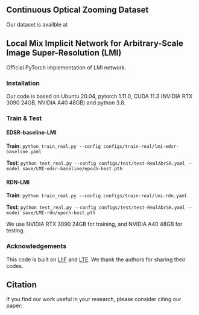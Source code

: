 ## Continuous Optical Zooming Dataset

Our dataset is availble at 

## Local Mix Implicit Network for Arbitrary-Scale Image Super-Resolution (LMI)

Official PyTorch implementation of LMI network.

### Installation

Our code is based on Ubuntu 20.04, pytorch 1.11.0, CUDA 11.3 (NVIDIA RTX 3090 24GB, NVIDIA A40 48GB) and python 3.8.

### Train & Test

#### **EDSR-baseline-LMI**

**Train**: `python train_real.py --config configs/train-real/lmi-edsr-baseline.yaml`

**Test**: `python test_real.py --config configs/test/test-RealAbrSR.yaml --model save/LMI-edsr-baseline/epoch-best.pth`

#### **RDN-LMI**

**Train**: `python train_real.py --config configs/train-real/lmi-rdn.yaml `

**Test**: `python test_real.py --config configs/test/test-RealAbrSR.yaml --model save/LMI-rdn/epoch-best.pth`

We use NVIDIA RTX 3090 24GB for training, and NVIDIA A40 48GB for testing.

### Acknowledgements

This code is built on [LIIF](https://github.com/yinboc/liif) and [LTE](https://github.com/jaewon-lee-b/lte).  We thank the authors for sharing their codes.

## Citation

If you find our work useful in your research, please consider citing our paper:


